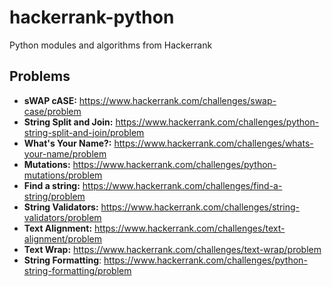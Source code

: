 # hackerrank-python
Python modules and algorithms from Hackerrank

## Problems

* __sWAP cASE:__ https://www.hackerrank.com/challenges/swap-case/problem
* __String Split and Join:__ https://www.hackerrank.com/challenges/python-string-split-and-join/problem
* __What's Your Name?:__ https://www.hackerrank.com/challenges/whats-your-name/problem
* __Mutations:__ https://www.hackerrank.com/challenges/python-mutations/problem
* __Find a string:__ https://www.hackerrank.com/challenges/find-a-string/problem
* __String Validators:__ https://www.hackerrank.com/challenges/string-validators/problem
* __Text Alignment:__ https://www.hackerrank.com/challenges/text-alignment/problem
* __Text Wrap:__ https://www.hackerrank.com/challenges/text-wrap/problem
* __String Formatting__: https://www.hackerrank.com/challenges/python-string-formatting/problem



